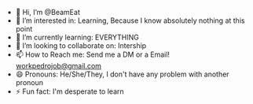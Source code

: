 - 👋 Hi, I’m @BeamEat
- 👀 I’m interested in: Learning, Because I know absolutely nothing at this point
- 🌱 I’m currently learning: EVERYTHING
- 💞️ I’m looking to collaborate on: Intership
- 📫 How to Reach me: Send me a DM or a Email! workpedrojob@gmail.com
- 😄 Pronouns: He/She/They, I don't have any problem with another pronoun
- ⚡ Fun fact: I'm desperate to learn

<!---
BeamEat/BeamEat is a ✨ special ✨ repository because its `README.md` (this file) appears on your GitHub profile.
You can click the Preview link to take a look at your changes.
--->
